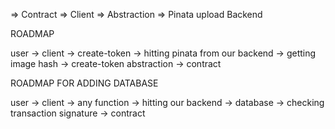 => Contract
=> Client
=> Abstraction
=> Pinata upload Backend


ROADMAP

user -> client -> create-token -> hitting pinata from our backend -> getting image hash -> create-token abstraction -> contract


ROADMAP FOR ADDING DATABASE

user -> client -> any function -> hitting our backend -> database -> checking transaction signature -> contract